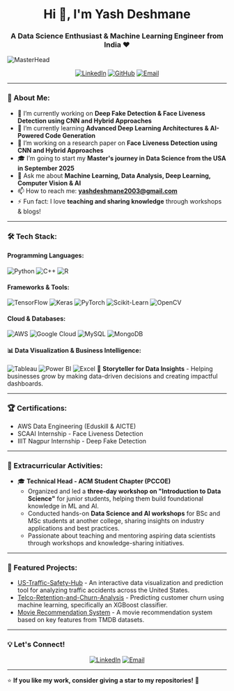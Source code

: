 
<h1 align="center">Hi 👋, I'm Yash Deshmane</h1>
<h3 align="center">A Data Science Enthusiast & Machine Learning Engineer from India ❤️</h3>

![MasterHead](https://proeffico.com/wp-content/uploads/2023/10/1616667695311-1.gif)

<p align="center">
  <a href="https://www.linkedin.com/in/yash-deshmane-50005b22a/"><img src="https://img.shields.io/badge/LinkedIn-blue?style=for-the-badge&logo=linkedin" alt="LinkedIn"></a>
  <a href="https://github.com/yashkd-fresher"><img src="https://img.shields.io/badge/GitHub-black?style=for-the-badge&logo=github" alt="GitHub"></a>
  <a href="mailto:yashdeshmane2003@gmail.com"><img src="https://img.shields.io/badge/Email-D14836?style=for-the-badge&logo=gmail&logoColor=white" alt="Email"></a>
</p>

---

### 🧐 About Me:
- 🔭 I’m currently working on **Deep Fake Detection & Face Liveness Detection using CNN and Hybrid Approaches**
- 🌱 I’m currently learning **Advanced Deep Learning Architectures & AI-Powered Code Generation**
- 📝 I’m working on a research paper on **Face Liveness Detection using CNN and Hybrid Approaches**
- 🎓 I’m going to start my **Master's journey in Data Science from the USA in September 2025**
- 💬 Ask me about **Machine Learning, Data Analysis, Deep Learning, Computer Vision & AI**
- 📫 How to reach me: **yashdeshmane2003@gmail.com**
- ⚡ Fun fact: I love **teaching and sharing knowledge** through workshops & blogs!

---

### 🛠️ Tech Stack:

#### Programming Languages:
![Python](https://img.shields.io/badge/Python-3776AB?style=for-the-badge&logo=python&logoColor=white)
![C++](https://img.shields.io/badge/C++-00599C?style=for-the-badge&logo=c%2B%2B&logoColor=white)
![R](https://img.shields.io/badge/R-276DC3?style=for-the-badge&logo=r&logoColor=white)

#### Frameworks & Tools:
![TensorFlow](https://img.shields.io/badge/TensorFlow-FF6F00?style=for-the-badge&logo=tensorflow&logoColor=white)
![Keras](https://img.shields.io/badge/Keras-D00000?style=for-the-badge&logo=keras&logoColor=white)
![PyTorch](https://img.shields.io/badge/PyTorch-EE4C2C?style=for-the-badge&logo=pytorch&logoColor=white)
![Scikit-Learn](https://img.shields.io/badge/Scikit--Learn-F7931E?style=for-the-badge&logo=scikit-learn&logoColor=white)
![OpenCV](https://img.shields.io/badge/OpenCV-5C3EE8?style=for-the-badge&logo=opencv&logoColor=white)

#### Cloud & Databases:
![AWS](https://img.shields.io/badge/AWS-232F3E?style=for-the-badge&logo=amazon-aws&logoColor=white)
![Google Cloud](https://img.shields.io/badge/Google%20Cloud-4285F4?style=for-the-badge&logo=google-cloud&logoColor=white)
![MySQL](https://img.shields.io/badge/MySQL-4479A1?style=for-the-badge&logo=mysql&logoColor=white)
![MongoDB](https://img.shields.io/badge/MongoDB-47A248?style=for-the-badge&logo=mongodb&logoColor=white)

#### 📊 Data Visualization & Business Intelligence:
![Tableau](https://img.shields.io/badge/Tableau-E97627?style=for-the-badge&logo=tableau&logoColor=white)
![Power BI](https://img.shields.io/badge/Power%20BI-F2C811?style=for-the-badge&logo=power-bi&logoColor=black)
![Excel](https://img.shields.io/badge/Excel-217346?style=for-the-badge&logo=microsoft-excel&logoColor=white)
📌 **Storyteller for Data Insights** - Helping businesses grow by making data-driven decisions and creating impactful dashboards.

---

### 🏆 Certifications:
- AWS Data Engineering (Eduskill & AICTE)
- SCAAI Internship - Face Liveness Detection
- IIIT Nagpur Internship - Deep Fake Detection

---

### 📌 Extracurricular Activities:
- 🎓 **Technical Head - ACM Student Chapter (PCCOE)**  
  - Organized and led a **three-day workshop on "Introduction to Data Science"** for junior students, helping them build foundational knowledge in ML and AI.  
  - Conducted hands-on **Data Science and AI workshops** for BSc and MSc students at another college, sharing insights on industry applications and best practices.  
  - Passionate about teaching and mentoring aspiring data scientists through workshops and knowledge-sharing initiatives.  

---

### 📌 Featured Projects:
- [US-Traffic-Safety-Hub](https://github.com/yashkd-fresher/US-Traffic-Safety-Hub-) - An interactive data visualization and prediction tool for analyzing traffic accidents across the United States.
- [Telco-Retention-and-Churn-Analysis](https://github.com/yashkd-fresher/Telco-Retention-and-churn-Analysis) - Predicting customer churn using machine learning, specifically an XGBoost classifier.
- [Movie Recommendation System](https://github.com/yashkd-fresher/Movie_Recommendation_system) - A movie recommendation system based on key features from TMDB datasets.

---

### 💡 Let's Connect!
<p align="center">
  <a href="https://www.linkedin.com/in/yash-deshmane-50005b22a/"><img src="https://img.shields.io/badge/LinkedIn-blue?style=for-the-badge&logo=linkedin" alt="LinkedIn"></a>
  <a href="mailto:yashdeshmane2003@gmail.com"><img src="https://img.shields.io/badge/Email-D14836?style=for-the-badge&logo=gmail&logoColor=white" alt="Email"></a>
</p>

---

⭐ **If you like my work, consider giving a star to my repositories!** 🚀

